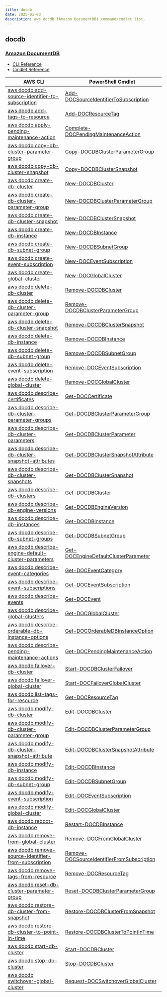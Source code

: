 ```yaml
---
title: docdb
date: 2025-01-03
description: aws docdb (Amazon DocumentDB) command/cmdlet list.
---
```


## docdb

### [Amazon DocumentDB](https://aws.amazon.com/documentdb/)

* [CLI Reference](https://awscli.amazonaws.com/v2/documentation/api/latest/reference/docdb/index.html)
* [Cmdlet Reference](https://docs.aws.amazon.com/powershell/latest/reference/items/DocDB_cmdlets.html)

|AWS CLI|PowerShell Cmdlet|
|----|----|
|[aws docdb add-source-identifier-to-subscription](https://awscli.amazonaws.com/v2/documentation/api/latest/reference/docdb/add-source-identifier-to-subscription.html)|[Add-DOCSourceIdentifierToSubscription](https://docs.aws.amazon.com/powershell/latest/reference/items/Add-DOCSourceIdentifierToSubscription.html)|
|[aws docdb add-tags-to-resource](https://awscli.amazonaws.com/v2/documentation/api/latest/reference/docdb/add-tags-to-resource.html)|[Add-DOCResourceTag](https://docs.aws.amazon.com/powershell/latest/reference/items/Add-DOCResourceTag.html)|
|[aws docdb apply-pending-maintenance-action](https://awscli.amazonaws.com/v2/documentation/api/latest/reference/docdb/apply-pending-maintenance-action.html)|[Complete-DOCPendingMaintenanceAction](https://docs.aws.amazon.com/powershell/latest/reference/items/Complete-DOCPendingMaintenanceAction.html)|
|[aws docdb copy-db-cluster-parameter-group](https://awscli.amazonaws.com/v2/documentation/api/latest/reference/docdb/copy-db-cluster-parameter-group.html)|[Copy-DOCDBClusterParameterGroup](https://docs.aws.amazon.com/powershell/latest/reference/items/Copy-DOCDBClusterParameterGroup.html)|
|[aws docdb copy-db-cluster-snapshot](https://awscli.amazonaws.com/v2/documentation/api/latest/reference/docdb/copy-db-cluster-snapshot.html)|[Copy-DOCDBClusterSnapshot](https://docs.aws.amazon.com/powershell/latest/reference/items/Copy-DOCDBClusterSnapshot.html)|
|[aws docdb create-db-cluster](https://awscli.amazonaws.com/v2/documentation/api/latest/reference/docdb/create-db-cluster.html)|[New-DOCDBCluster](https://docs.aws.amazon.com/powershell/latest/reference/items/New-DOCDBCluster.html)|
|[aws docdb create-db-cluster-parameter-group](https://awscli.amazonaws.com/v2/documentation/api/latest/reference/docdb/create-db-cluster-parameter-group.html)|[New-DOCDBClusterParameterGroup](https://docs.aws.amazon.com/powershell/latest/reference/items/New-DOCDBClusterParameterGroup.html)|
|[aws docdb create-db-cluster-snapshot](https://awscli.amazonaws.com/v2/documentation/api/latest/reference/docdb/create-db-cluster-snapshot.html)|[New-DOCDBClusterSnapshot](https://docs.aws.amazon.com/powershell/latest/reference/items/New-DOCDBClusterSnapshot.html)|
|[aws docdb create-db-instance](https://awscli.amazonaws.com/v2/documentation/api/latest/reference/docdb/create-db-instance.html)|[New-DOCDBInstance](https://docs.aws.amazon.com/powershell/latest/reference/items/New-DOCDBInstance.html)|
|[aws docdb create-db-subnet-group](https://awscli.amazonaws.com/v2/documentation/api/latest/reference/docdb/create-db-subnet-group.html)|[New-DOCDBSubnetGroup](https://docs.aws.amazon.com/powershell/latest/reference/items/New-DOCDBSubnetGroup.html)|
|[aws docdb create-event-subscription](https://awscli.amazonaws.com/v2/documentation/api/latest/reference/docdb/create-event-subscription.html)|[New-DOCEventSubscription](https://docs.aws.amazon.com/powershell/latest/reference/items/New-DOCEventSubscription.html)|
|[aws docdb create-global-cluster](https://awscli.amazonaws.com/v2/documentation/api/latest/reference/docdb/create-global-cluster.html)|[New-DOCGlobalCluster](https://docs.aws.amazon.com/powershell/latest/reference/items/New-DOCGlobalCluster.html)|
|[aws docdb delete-db-cluster](https://awscli.amazonaws.com/v2/documentation/api/latest/reference/docdb/delete-db-cluster.html)|[Remove-DOCDBCluster](https://docs.aws.amazon.com/powershell/latest/reference/items/Remove-DOCDBCluster.html)|
|[aws docdb delete-db-cluster-parameter-group](https://awscli.amazonaws.com/v2/documentation/api/latest/reference/docdb/delete-db-cluster-parameter-group.html)|[Remove-DOCDBClusterParameterGroup](https://docs.aws.amazon.com/powershell/latest/reference/items/Remove-DOCDBClusterParameterGroup.html)|
|[aws docdb delete-db-cluster-snapshot](https://awscli.amazonaws.com/v2/documentation/api/latest/reference/docdb/delete-db-cluster-snapshot.html)|[Remove-DOCDBClusterSnapshot](https://docs.aws.amazon.com/powershell/latest/reference/items/Remove-DOCDBClusterSnapshot.html)|
|[aws docdb delete-db-instance](https://awscli.amazonaws.com/v2/documentation/api/latest/reference/docdb/delete-db-instance.html)|[Remove-DOCDBInstance](https://docs.aws.amazon.com/powershell/latest/reference/items/Remove-DOCDBInstance.html)|
|[aws docdb delete-db-subnet-group](https://awscli.amazonaws.com/v2/documentation/api/latest/reference/docdb/delete-db-subnet-group.html)|[Remove-DOCDBSubnetGroup](https://docs.aws.amazon.com/powershell/latest/reference/items/Remove-DOCDBSubnetGroup.html)|
|[aws docdb delete-event-subscription](https://awscli.amazonaws.com/v2/documentation/api/latest/reference/docdb/delete-event-subscription.html)|[Remove-DOCEventSubscription](https://docs.aws.amazon.com/powershell/latest/reference/items/Remove-DOCEventSubscription.html)|
|[aws docdb delete-global-cluster](https://awscli.amazonaws.com/v2/documentation/api/latest/reference/docdb/delete-global-cluster.html)|[Remove-DOCGlobalCluster](https://docs.aws.amazon.com/powershell/latest/reference/items/Remove-DOCGlobalCluster.html)|
|[aws docdb describe-certificates](https://awscli.amazonaws.com/v2/documentation/api/latest/reference/docdb/describe-certificates.html)|[Get-DOCCertificate](https://docs.aws.amazon.com/powershell/latest/reference/items/Get-DOCCertificate.html)|
|[aws docdb describe-db-cluster-parameter-groups](https://awscli.amazonaws.com/v2/documentation/api/latest/reference/docdb/describe-db-cluster-parameter-groups.html)|[Get-DOCDBClusterParameterGroup](https://docs.aws.amazon.com/powershell/latest/reference/items/Get-DOCDBClusterParameterGroup.html)|
|[aws docdb describe-db-cluster-parameters](https://awscli.amazonaws.com/v2/documentation/api/latest/reference/docdb/describe-db-cluster-parameters.html)|[Get-DOCDBClusterParameter](https://docs.aws.amazon.com/powershell/latest/reference/items/Get-DOCDBClusterParameter.html)|
|[aws docdb describe-db-cluster-snapshot-attributes](https://awscli.amazonaws.com/v2/documentation/api/latest/reference/docdb/describe-db-cluster-snapshot-attributes.html)|[Get-DOCDBClusterSnapshotAttribute](https://docs.aws.amazon.com/powershell/latest/reference/items/Get-DOCDBClusterSnapshotAttribute.html)|
|[aws docdb describe-db-cluster-snapshots](https://awscli.amazonaws.com/v2/documentation/api/latest/reference/docdb/describe-db-cluster-snapshots.html)|[Get-DOCDBClusterSnapshot](https://docs.aws.amazon.com/powershell/latest/reference/items/Get-DOCDBClusterSnapshot.html)|
|[aws docdb describe-db-clusters](https://awscli.amazonaws.com/v2/documentation/api/latest/reference/docdb/describe-db-clusters.html)|[Get-DOCDBCluster](https://docs.aws.amazon.com/powershell/latest/reference/items/Get-DOCDBCluster.html)|
|[aws docdb describe-db-engine-versions](https://awscli.amazonaws.com/v2/documentation/api/latest/reference/docdb/describe-db-engine-versions.html)|[Get-DOCDBEngineVersion](https://docs.aws.amazon.com/powershell/latest/reference/items/Get-DOCDBEngineVersion.html)|
|[aws docdb describe-db-instances](https://awscli.amazonaws.com/v2/documentation/api/latest/reference/docdb/describe-db-instances.html)|[Get-DOCDBInstance](https://docs.aws.amazon.com/powershell/latest/reference/items/Get-DOCDBInstance.html)|
|[aws docdb describe-db-subnet-groups](https://awscli.amazonaws.com/v2/documentation/api/latest/reference/docdb/describe-db-subnet-groups.html)|[Get-DOCDBSubnetGroup](https://docs.aws.amazon.com/powershell/latest/reference/items/Get-DOCDBSubnetGroup.html)|
|[aws docdb describe-engine-default-cluster-parameters](https://awscli.amazonaws.com/v2/documentation/api/latest/reference/docdb/describe-engine-default-cluster-parameters.html)|[Get-DOCEngineDefaultClusterParameter](https://docs.aws.amazon.com/powershell/latest/reference/items/Get-DOCEngineDefaultClusterParameter.html)|
|[aws docdb describe-event-categories](https://awscli.amazonaws.com/v2/documentation/api/latest/reference/docdb/describe-event-categories.html)|[Get-DOCEventCategory](https://docs.aws.amazon.com/powershell/latest/reference/items/Get-DOCEventCategory.html)|
|[aws docdb describe-event-subscriptions](https://awscli.amazonaws.com/v2/documentation/api/latest/reference/docdb/describe-event-subscriptions.html)|[Get-DOCEventSubscription](https://docs.aws.amazon.com/powershell/latest/reference/items/Get-DOCEventSubscription.html)|
|[aws docdb describe-events](https://awscli.amazonaws.com/v2/documentation/api/latest/reference/docdb/describe-events.html)|[Get-DOCEvent](https://docs.aws.amazon.com/powershell/latest/reference/items/Get-DOCEvent.html)|
|[aws docdb describe-global-clusters](https://awscli.amazonaws.com/v2/documentation/api/latest/reference/docdb/describe-global-clusters.html)|[Get-DOCGlobalCluster](https://docs.aws.amazon.com/powershell/latest/reference/items/Get-DOCGlobalCluster.html)|
|[aws docdb describe-orderable-db-instance-options](https://awscli.amazonaws.com/v2/documentation/api/latest/reference/docdb/describe-orderable-db-instance-options.html)|[Get-DOCOrderableDBInstanceOption](https://docs.aws.amazon.com/powershell/latest/reference/items/Get-DOCOrderableDBInstanceOption.html)|
|[aws docdb describe-pending-maintenance-actions](https://awscli.amazonaws.com/v2/documentation/api/latest/reference/docdb/describe-pending-maintenance-actions.html)|[Get-DOCPendingMaintenanceAction](https://docs.aws.amazon.com/powershell/latest/reference/items/Get-DOCPendingMaintenanceAction.html)|
|[aws docdb failover-db-cluster](https://awscli.amazonaws.com/v2/documentation/api/latest/reference/docdb/failover-db-cluster.html)|[Start-DOCDBClusterFailover](https://docs.aws.amazon.com/powershell/latest/reference/items/Start-DOCDBClusterFailover.html)|
|[aws docdb failover-global-cluster](https://awscli.amazonaws.com/v2/documentation/api/latest/reference/docdb/failover-global-cluster.html)|[Start-DOCFailoverGlobalCluster](https://docs.aws.amazon.com/powershell/latest/reference/items/Start-DOCFailoverGlobalCluster.html)|
|[aws docdb list-tags-for-resource](https://awscli.amazonaws.com/v2/documentation/api/latest/reference/docdb/list-tags-for-resource.html)|[Get-DOCResourceTag](https://docs.aws.amazon.com/powershell/latest/reference/items/Get-DOCResourceTag.html)|
|[aws docdb modify-db-cluster](https://awscli.amazonaws.com/v2/documentation/api/latest/reference/docdb/modify-db-cluster.html)|[Edit-DOCDBCluster](https://docs.aws.amazon.com/powershell/latest/reference/items/Edit-DOCDBCluster.html)|
|[aws docdb modify-db-cluster-parameter-group](https://awscli.amazonaws.com/v2/documentation/api/latest/reference/docdb/modify-db-cluster-parameter-group.html)|[Edit-DOCDBClusterParameterGroup](https://docs.aws.amazon.com/powershell/latest/reference/items/Edit-DOCDBClusterParameterGroup.html)|
|[aws docdb modify-db-cluster-snapshot-attribute](https://awscli.amazonaws.com/v2/documentation/api/latest/reference/docdb/modify-db-cluster-snapshot-attribute.html)|[Edit-DOCDBClusterSnapshotAttribute](https://docs.aws.amazon.com/powershell/latest/reference/items/Edit-DOCDBClusterSnapshotAttribute.html)|
|[aws docdb modify-db-instance](https://awscli.amazonaws.com/v2/documentation/api/latest/reference/docdb/modify-db-instance.html)|[Edit-DOCDBInstance](https://docs.aws.amazon.com/powershell/latest/reference/items/Edit-DOCDBInstance.html)|
|[aws docdb modify-db-subnet-group](https://awscli.amazonaws.com/v2/documentation/api/latest/reference/docdb/modify-db-subnet-group.html)|[Edit-DOCDBSubnetGroup](https://docs.aws.amazon.com/powershell/latest/reference/items/Edit-DOCDBSubnetGroup.html)|
|[aws docdb modify-event-subscription](https://awscli.amazonaws.com/v2/documentation/api/latest/reference/docdb/modify-event-subscription.html)|[Edit-DOCEventSubscription](https://docs.aws.amazon.com/powershell/latest/reference/items/Edit-DOCEventSubscription.html)|
|[aws docdb modify-global-cluster](https://awscli.amazonaws.com/v2/documentation/api/latest/reference/docdb/modify-global-cluster.html)|[Edit-DOCGlobalCluster](https://docs.aws.amazon.com/powershell/latest/reference/items/Edit-DOCGlobalCluster.html)|
|[aws docdb reboot-db-instance](https://awscli.amazonaws.com/v2/documentation/api/latest/reference/docdb/reboot-db-instance.html)|[Restart-DOCDBInstance](https://docs.aws.amazon.com/powershell/latest/reference/items/Restart-DOCDBInstance.html)|
|[aws docdb remove-from-global-cluster](https://awscli.amazonaws.com/v2/documentation/api/latest/reference/docdb/remove-from-global-cluster.html)|[Remove-DOCFromGlobalCluster](https://docs.aws.amazon.com/powershell/latest/reference/items/Remove-DOCFromGlobalCluster.html)|
|[aws docdb remove-source-identifier-from-subscription](https://awscli.amazonaws.com/v2/documentation/api/latest/reference/docdb/remove-source-identifier-from-subscription.html)|[Remove-DOCSourceIdentifierFromSubscription](https://docs.aws.amazon.com/powershell/latest/reference/items/Remove-DOCSourceIdentifierFromSubscription.html)|
|[aws docdb remove-tags-from-resource](https://awscli.amazonaws.com/v2/documentation/api/latest/reference/docdb/remove-tags-from-resource.html)|[Remove-DOCResourceTag](https://docs.aws.amazon.com/powershell/latest/reference/items/Remove-DOCResourceTag.html)|
|[aws docdb reset-db-cluster-parameter-group](https://awscli.amazonaws.com/v2/documentation/api/latest/reference/docdb/reset-db-cluster-parameter-group.html)|[Reset-DOCDBClusterParameterGroup](https://docs.aws.amazon.com/powershell/latest/reference/items/Reset-DOCDBClusterParameterGroup.html)|
|[aws docdb restore-db-cluster-from-snapshot](https://awscli.amazonaws.com/v2/documentation/api/latest/reference/docdb/restore-db-cluster-from-snapshot.html)|[Restore-DOCDBClusterFromSnapshot](https://docs.aws.amazon.com/powershell/latest/reference/items/Restore-DOCDBClusterFromSnapshot.html)|
|[aws docdb restore-db-cluster-to-point-in-time](https://awscli.amazonaws.com/v2/documentation/api/latest/reference/docdb/restore-db-cluster-to-point-in-time.html)|[Restore-DOCDBClusterToPointInTime](https://docs.aws.amazon.com/powershell/latest/reference/items/Restore-DOCDBClusterToPointInTime.html)|
|[aws docdb start-db-cluster](https://awscli.amazonaws.com/v2/documentation/api/latest/reference/docdb/start-db-cluster.html)|[Start-DOCDBCluster](https://docs.aws.amazon.com/powershell/latest/reference/items/Start-DOCDBCluster.html)|
|[aws docdb stop-db-cluster](https://awscli.amazonaws.com/v2/documentation/api/latest/reference/docdb/stop-db-cluster.html)|[Stop-DOCDBCluster](https://docs.aws.amazon.com/powershell/latest/reference/items/Stop-DOCDBCluster.html)|
|[aws docdb switchover-global-cluster](https://awscli.amazonaws.com/v2/documentation/api/latest/reference/docdb/switchover-global-cluster.html)|[Request-DOCSwitchoverGlobalCluster](https://docs.aws.amazon.com/powershell/latest/reference/items/Request-DOCSwitchoverGlobalCluster.html)|

